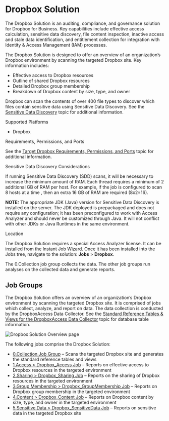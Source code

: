 # Dropbox Solution

The Dropbox Solution is an auditing, compliance, and governance solution for Dropbox for Business.
Key capabilities include effective access calculation, sensitive data discovery, file content
inspection, inactive access and stale data identification, and entitlement collection for
integration with Identity & Access Management (IAM) processes.

The Dropbox Solution is designed to offer an overview of an organization’s Dropbox environment by
scanning the targeted Dropbox site. Key information includes:

- Effective access to Dropbox resources
- Outline of shared Dropbox resources
- Detailed Dropbox group membership
- Breakdown of Dropbox content by size, type, and owner

Dropbox can scan the contents of over 400 file types to discover which files contain sensitive data
using Sensitive Data Discovery. See the
[Sensitive Data Discovery](/docs/accessanalyzer/12.0/sensitivedatadiscovery/overview.md) topic for additional
information.

Supported Platforms

- Dropbox

Requirements, Permissions, and Ports

See the [Target Dropbox Requirements, Permissions, and Ports](/docs/accessanalyzer/12.0/requirements/target/dropbox.md)
topic for additional information.

Sensitive Data Discovery Considerations

If running Sensitive Data Discovery (SDD) scans, it will be necessary to increase the minimum amount
of RAM. Each thread requires a minimum of 2 additional GB of RAM per host. For example, if the job
is configured to scan 8 hosts at a time , then an extra 16 GB of RAM are required (8x2=16).

**NOTE:** The appropriate JDK (Java) version for Sensitive Data Discovery is installed on the
server. The JDK deployed is prepackaged and does not require any configuration; it has been
preconfigured to work with Access Analyzer and should never be customized through Java. It will not
conflict with other JDKs or Java Runtimes in the same environment.

Location

The Dropbox Solution requires a special Access Analyzer license. It can be installed from the
Instant Job Wizard. Once it has been installed into the Jobs tree, navigate to the solution:
**Jobs** > **Dropbox**.

The 0.Collection job group collects the data. The other job groups run analyses on the collected
data and generate reports.

## Job Groups

The Dropbox Solution offers an overview of an organization’s Dropbox environment by scanning the
targeted Dropbox site. It is comprised of jobs which collect, analyze, and report on data. The data
collection is conducted by the DropboxAccess Data Collector. See the
[Standard Reference Tables & Views for the DropboxAccess Data Collector](/docs/accessanalyzer/12.0/admin/datacollector/dropboxaccess/standardtables.md)
topic for database table information.

![Dropbox Solution Overview page](/img/product_docs/accessanalyzer/12.0/admin/runninginstances/overviewpage.webp)

The following jobs comprise the Dropbox Solution:

- [0.Collection Job Group](/docs/accessanalyzer/12.0/solutions/dropbox/collection/overview.md) – Scans the targeted Dropbox site and generates
  the standard reference tables and views
- [1.Access > Dropbox_Access Job](/docs/accessanalyzer/12.0/solutions/dropbox/dropbox_access.md) – Reports on effective access to Dropbox
  resources in the targeted environment
- [2.Sharing > Dropbox_Sharing Job](/docs/accessanalyzer/12.0/solutions/dropbox/dropbox_sharing.md) – Reports on the sharing of Dropbox
  resources in the targeted environment
- [3.Group Membership > Dropbox_GroupMembership Job](/docs/accessanalyzer/12.0/solutions/dropbox/dropbox_groupmembership.md) – Reports on
  Dropbox group membership in the targeted environment
- [4.Content > Dropbox_Content Job](/docs/accessanalyzer/12.0/solutions/dropbox/dropbox_content.md) – Reports on Dropbox content by size, type,
  and owner in the targeted environment
- [5.Sensitive Data > Dropbox_SensitiveData Job](/docs/accessanalyzer/12.0/solutions/dropbox/dropbox_sensitivedata.md) – Reports on sensitive
  data in the targeted Dropbox site
